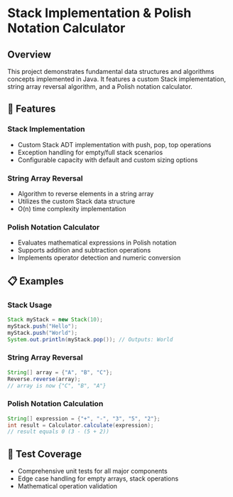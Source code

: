 # Stack Implementation & Polish Notation Calculator

## Overview
This project demonstrates fundamental data structures and algorithms concepts implemented in Java. It features a custom Stack implementation, string array reversal algorithm, and a Polish notation calculator.

## 🚀 Features

### Stack Implementation
- Custom Stack ADT implementation with push, pop, top operations
- Exception handling for empty/full stack scenarios
- Configurable capacity with default and custom sizing options

### String Array Reversal
- Algorithm to reverse elements in a string array
- Utilizes the custom Stack data structure
- O(n) time complexity implementation

### Polish Notation Calculator
- Evaluates mathematical expressions in Polish notation
- Supports addition and subtraction operations
- Implements operator detection and numeric conversion


## 📋 Examples

### Stack Usage
```java
Stack myStack = new Stack(10);
myStack.push("Hello");
myStack.push("World");
System.out.println(myStack.pop()); // Outputs: World
```

### String Array Reversal
```java
String[] array = {"A", "B", "C"};
Reverse.reverse(array);
// array is now {"C", "B", "A"}
```

### Polish Notation Calculation
```java
String[] expression = {"+", "-", "3", "5", "2"};
int result = Calculator.calculate(expression);
// result equals 0 (3 - (5 + 2))
```

## 🧪 Test Coverage
- Comprehensive unit tests for all major components
- Edge case handling for empty arrays, stack operations
- Mathematical operation validation

